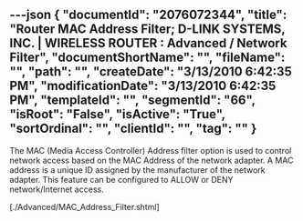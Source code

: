 ---json
{
  "documentId": "2076072344",
  "title": "Router MAC Address Filter; D-LINK SYSTEMS, INC. | WIRELESS ROUTER : Advanced / Network Filter",
  "documentShortName": "",
  "fileName": "",
  "path": "",
  "createDate": "3/13/2010 6:42:35 PM",
  "modificationDate": "3/13/2010 6:42:35 PM",
  "templateId": "",
  "segmentId": "66",
  "isRoot": "False",
  "isActive": "True",
  "sortOrdinal": "",
  "clientId": "",
  "tag": ""
}
---

The MAC (Media Access Controller) Address filter option is used to control network access based on the MAC Address of the network adapter. A MAC address is a unique ID assigned by the manufacturer of the network adapter. This feature can be configured to ALLOW or DENY network/Internet access.

[./Advanced/MAC_Address_Filter.shtml]
